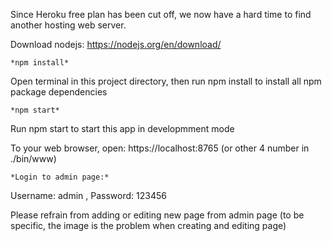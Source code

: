 Since Heroku free plan has been cut off, we now have a hard time to find another hosting web server.

Download nodejs: https://nodejs.org/en/download/

`*npm install*`

Open terminal in this project directory, then run npm install to install all npm package dependencies

`*npm start*`

Run npm start to start this app in developmment mode

To your web browser, open: 
https://localhost:8765 (or other 4 number in ./bin/www)

`*Login to admin page:*`

Username: admin , 
Password: 123456

Please refrain from adding or editing new page from admin page (to be specific, the image is the problem when creating and editing page)


